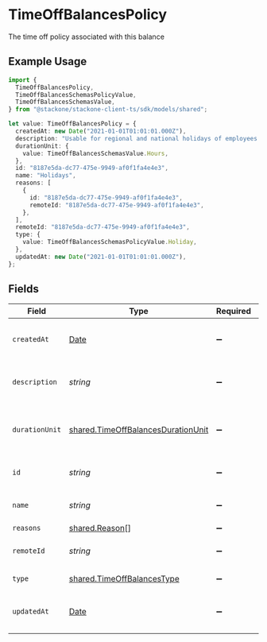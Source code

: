 # TimeOffBalancesPolicy

The time off policy associated with this balance

## Example Usage

```typescript
import {
  TimeOffBalancesPolicy,
  TimeOffBalancesSchemasPolicyValue,
  TimeOffBalancesSchemasValue,
} from "@stackone/stackone-client-ts/sdk/models/shared";

let value: TimeOffBalancesPolicy = {
  createdAt: new Date("2021-01-01T01:01:01.000Z"),
  description: "Usable for regional and national holidays of employees.",
  durationUnit: {
    value: TimeOffBalancesSchemasValue.Hours,
  },
  id: "8187e5da-dc77-475e-9949-af0f1fa4e4e3",
  name: "Holidays",
  reasons: [
    {
      id: "8187e5da-dc77-475e-9949-af0f1fa4e4e3",
      remoteId: "8187e5da-dc77-475e-9949-af0f1fa4e4e3",
    },
  ],
  remoteId: "8187e5da-dc77-475e-9949-af0f1fa4e4e3",
  type: {
    value: TimeOffBalancesSchemasPolicyValue.Holiday,
  },
  updatedAt: new Date("2021-01-01T01:01:01.000Z"),
};
```

## Fields

| Field                                                                                           | Type                                                                                            | Required                                                                                        | Description                                                                                     | Example                                                                                         |
| ----------------------------------------------------------------------------------------------- | ----------------------------------------------------------------------------------------------- | ----------------------------------------------------------------------------------------------- | ----------------------------------------------------------------------------------------------- | ----------------------------------------------------------------------------------------------- |
| `createdAt`                                                                                     | [Date](https://developer.mozilla.org/en-US/docs/Web/JavaScript/Reference/Global_Objects/Date)   | :heavy_minus_sign:                                                                              | The created_at date of this policy                                                              | 2021-01-01T01:01:01.000Z                                                                        |
| `description`                                                                                   | *string*                                                                                        | :heavy_minus_sign:                                                                              | The description of this policy                                                                  | Usable for regional and national holidays of employees.                                         |
| `durationUnit`                                                                                  | [shared.TimeOffBalancesDurationUnit](../../../sdk/models/shared/timeoffbalancesdurationunit.md) | :heavy_minus_sign:                                                                              | The duration unit of the current policy                                                         |                                                                                                 |
| `id`                                                                                            | *string*                                                                                        | :heavy_minus_sign:                                                                              | Unique identifier                                                                               | 8187e5da-dc77-475e-9949-af0f1fa4e4e3                                                            |
| `name`                                                                                          | *string*                                                                                        | :heavy_minus_sign:                                                                              | The name of this policy                                                                         | Holidays                                                                                        |
| `reasons`                                                                                       | [shared.Reason](../../../sdk/models/shared/reason.md)[]                                         | :heavy_minus_sign:                                                                              | N/A                                                                                             |                                                                                                 |
| `remoteId`                                                                                      | *string*                                                                                        | :heavy_minus_sign:                                                                              | Provider's unique identifier                                                                    | 8187e5da-dc77-475e-9949-af0f1fa4e4e3                                                            |
| `type`                                                                                          | [shared.TimeOffBalancesType](../../../sdk/models/shared/timeoffbalancestype.md)                 | :heavy_minus_sign:                                                                              | The type of this policy                                                                         |                                                                                                 |
| `updatedAt`                                                                                     | [Date](https://developer.mozilla.org/en-US/docs/Web/JavaScript/Reference/Global_Objects/Date)   | :heavy_minus_sign:                                                                              | The updated_at date of this policy                                                              | 2021-01-01T01:01:01.000Z                                                                        |